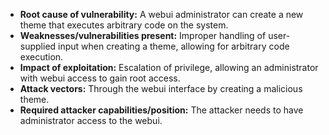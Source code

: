 - **Root cause of vulnerability:** A webui administrator can create a new theme that executes arbitrary code on the system.
- **Weaknesses/vulnerabilities present:** Improper handling of user-supplied input when creating a theme, allowing for arbitrary code execution.
- **Impact of exploitation:** Escalation of privilege, allowing an administrator with webui access to gain root access.
- **Attack vectors:** Through the webui interface by creating a malicious theme.
- **Required attacker capabilities/position:** The attacker needs to have administrator access to the webui.